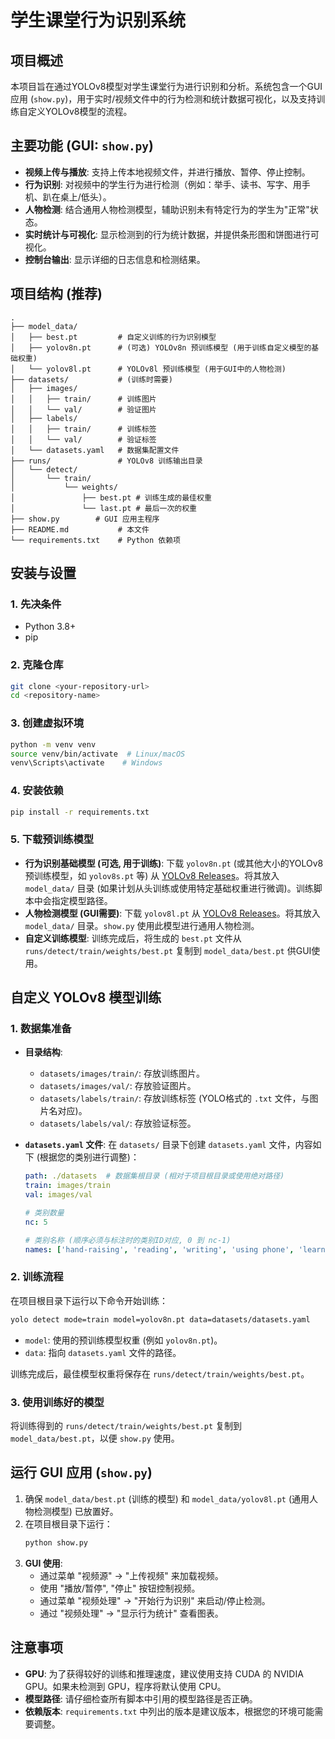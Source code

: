 # 学生课堂行为识别系统

## 项目概述

本项目旨在通过YOLOv8模型对学生课堂行为进行识别和分析。系统包含一个GUI应用 (`show.py`)，用于实时/视频文件中的行为检测和统计数据可视化，以及支持训练自定义YOLOv8模型的流程。

## 主要功能 (GUI: `show.py`)

*   **视频上传与播放**: 支持上传本地视频文件，并进行播放、暂停、停止控制。
*   **行为识别**: 对视频中的学生行为进行检测（例如：举手、读书、写字、用手机、趴在桌上/低头）。
*   **人物检测**: 结合通用人物检测模型，辅助识别未有特定行为的学生为"正常"状态。
*   **实时统计与可视化**: 显示检测到的行为统计数据，并提供条形图和饼图进行可视化。
*   **控制台输出**: 显示详细的日志信息和检测结果。

## 项目结构 (推荐)

```
.
├── model_data/
│   ├── best.pt         # 自定义训练的行为识别模型
│   ├── yolov8n.pt      # (可选) YOLOv8n 预训练模型 (用于训练自定义模型的基础权重)
│   └── yolov8l.pt      # YOLOv8l 预训练模型 (用于GUI中的人物检测)
├── datasets/           # (训练时需要)
│   ├── images/
│   │   ├── train/      # 训练图片
│   │   └── val/        # 验证图片
│   ├── labels/
│   │   ├── train/      # 训练标签
│   │   └── val/        # 验证标签
│   └── datasets.yaml   # 数据集配置文件
├── runs/               # YOLOv8 训练输出目录
│   └── detect/
│       └── train/
│           └── weights/
│               ├── best.pt # 训练生成的最佳权重
│               └── last.pt # 最后一次的权重
├── show.py        # GUI 应用主程序
├── README.md           # 本文件
└── requirements.txt    # Python 依赖项
```

## 安装与设置

### 1. 先决条件

*   Python 3.8+
*   pip

### 2. 克隆仓库 

```bash
git clone <your-repository-url>
cd <repository-name>
```

### 3. 创建虚拟环境

```bash
python -m venv venv
source venv/bin/activate  # Linux/macOS
venv\Scripts\activate    # Windows
```

### 4. 安装依赖

```bash
pip install -r requirements.txt
```

### 5. 下载预训练模型

*   **行为识别基础模型 (可选, 用于训练)**: 下载 `yolov8n.pt` (或其他大小的YOLOv8预训练模型，如 `yolov8s.pt` 等) 从 [YOLOv8 Releases](https://github.com/ultralytics/assets/releases)。将其放入 `model_data/` 目录 (如果计划从头训练或使用特定基础权重进行微调)。训练脚本中会指定模型路径。
*   **人物检测模型 (GUI需要)**: 下载 `yolov8l.pt` 从 [YOLOv8 Releases](https://github.com/ultralytics/assets/releases)。将其放入 `model_data/` 目录。`show.py` 使用此模型进行通用人物检测。
*   **自定义训练模型**: 训练完成后，将生成的 `best.pt` 文件从 `runs/detect/train/weights/best.pt` 复制到 `model_data/best.pt` 供GUI使用。

## 自定义 YOLOv8 模型训练 

### 1. 数据集准备

*   **目录结构**:
    *   `datasets/images/train/`: 存放训练图片。
    *   `datasets/images/val/`: 存放验证图片。
    *   `datasets/labels/train/`: 存放训练标签 (YOLO格式的 `.txt` 文件，与图片名对应)。
    *   `datasets/labels/val/`: 存放验证标签。
*   **`datasets.yaml` 文件**: 在 `datasets/` 目录下创建 `datasets.yaml` 文件，内容如下 (根据您的类别进行调整)：

    ```yaml
    path: ./datasets  # 数据集根目录 (相对于项目根目录或使用绝对路径)
    train: images/train  
    val: images/val  
    
    # 类别数量
    nc: 5
    
    # 类别名称 (顺序必须与标注时的类别ID对应, 0 到 nc-1)
    names: ['hand-raising', 'reading', 'writing', 'using phone', 'learning over the table']
    ```

### 2. 训练流程

在项目根目录下运行以下命令开始训练：
```bash
yolo detect mode=train model=yolov8n.pt data=datasets/datasets.yaml 
```
*   `model`: 使用的预训练模型权重 (例如 `yolov8n.pt`)。
*   `data`: 指向 `datasets.yaml` 文件的路径。

训练完成后，最佳模型权重将保存在 `runs/detect/train/weights/best.pt`。

### 3. 使用训练好的模型

将训练得到的 `runs/detect/train/weights/best.pt` 复制到 `model_data/best.pt`，以便 `show.py` 使用。

## 运行 GUI 应用 (`show.py`)

1.  确保 `model_data/best.pt` (训练的模型) 和 `model_data/yolov8l.pt` (通用人物检测模型) 已放置好。
2.  在项目根目录下运行：
    ```bash
    python show.py
    ```
3.  **GUI 使用**:
    *   通过菜单 "视频源" -> "上传视频" 来加载视频。
    *   使用 "播放/暂停", "停止" 按钮控制视频。
    *   通过菜单 "视频处理" -> "开始行为识别" 来启动/停止检测。
    *   通过 "视频处理" -> "显示行为统计" 查看图表。

## 注意事项
*   **GPU**: 为了获得较好的训练和推理速度，建议使用支持 CUDA 的 NVIDIA GPU。如果未检测到 GPU，程序将默认使用 CPU。
*   **模型路径**: 请仔细检查所有脚本中引用的模型路径是否正确。
*   **依赖版本**: `requirements.txt` 中列出的版本是建议版本，根据您的环境可能需要调整。 